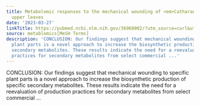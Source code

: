 ```yaml
---
title: Metabolomic responses to the mechanical wounding of <em>Catharanthus roseus</em>'
  upper leaves
date: '2023-03-27'
linkTitle: https://pubmed.ncbi.nlm.nih.gov/36968002/?utm_source=curl&utm_medium=rss&utm_campaign=pubmed-2&utm_content=1Zkrxt7ktlCbHBXEV3v65xxSnkSWNsJ1A6Fq3gBniKhGfIUslK&fc=20210907212339&ff=20230328211119&v=2.17.9.post6+86293ac
source: metablomics[MeSH Terms]
description: 'CONCLUSION: Our findings suggest that mechanical wounding to specific
  plant parts is a novel approach to increase the biosynthetic production of specific
  secondary metabolites. These results indicate the need for a reevaluation of production
  practices for secondary metabolites from select commercial ...'
---
```

CONCLUSION: Our findings suggest that mechanical wounding to specific plant parts is a novel approach to increase the biosynthetic production of specific secondary metabolites. These results indicate the need for a reevaluation of production practices for secondary metabolites from select commercial ...